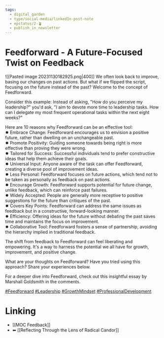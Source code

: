 ```yaml
---
tags:
  - digital_garden
  - type/social-media/linkedIn-post-note
  - epstatus/2-🪴
  - publish_in_newsletter
---
```

# Feedforward - A Future-Focused Twist on Feedback
![[Pasted image 20231130182925.png|400]]
We often look back to improve, basing our changes on past actions. But what if we flipped the script, focusing on the future instead of the past? Welcome to the concept of Feedforward.  
  
Consider this example: Instead of asking, "How do you perceive my leadership?" you'd ask, "I aim to devote more time to leadership tasks. How can I delegate my most frequent operational tasks within the next eight weeks?"  
  
Here are 10 reasons why Feedforward can be an effective tool:  
✹ Embrace Change: Feedforward encourages us to envision a positive future, rather than dwelling on an unchangeable past.  
✹ Promote Positivity: Guiding someone towards being right is more effective than proving they were wrong.  
✹ Tailored for Success: Successful individuals tend to prefer constructive ideas that help them achieve their goals.  
✹ Universal Input: Anyone aware of the task can offer Feedforward, creating a diverse pool of improvement ideas.  
✹ Less Personal: Feedforward focuses on future actions, which tend not to be taken as personally as feedback on past actions.  
✹ Encourage Growth: Feedforward supports potential for future change, unlike feedback, which can reinforce past failures.  
✹ Widely Accepted: People are generally more receptive to positive suggestions for the future than critiques of the past.  
✹ Covers Key Points: Feedforward can address the same issues as feedback but in a constructive, forward-looking manner.  
✹ Efficiency: Offering ideas for the future without debating the past saves time and maintains the focus on improvement.  
✹ Collaborative Tool: Feedforward fosters a sense of partnership, avoiding the hierarchy implied in traditional feedback.  
  
The shift from feedback to Feedforward can feel liberating and empowering. It's a way to harness the potential we all have for growth, improvement, and positive change.  
  
What are your thoughts on Feedforward? Have you tried using this approach? Share your experiences below.  
  
For a deeper dive into Feedforward, check out this insightful essay by Marshall Goldsmith in the comments.  
  
[#Feedforward](https://www.linkedin.com/feed/hashtag/?keywords=feedforward&highlightedUpdateUrns=urn%3Ali%3Aactivity%3A7136036164599214080) [#Leadership](https://www.linkedin.com/feed/hashtag/?keywords=leadership&highlightedUpdateUrns=urn%3Ali%3Aactivity%3A7136036164599214080) [#GrowthMindset](https://www.linkedin.com/feed/hashtag/?keywords=growthmindset&highlightedUpdateUrns=urn%3Ali%3Aactivity%3A7136036164599214080) [#ProfessionalDevelopment](https://www.linkedin.com/feed/hashtag/?keywords=professionaldevelopment&highlightedUpdateUrns=urn%3Ali%3Aactivity%3A7136036164599214080)

# Linking
+ [[MOC Feedback]]
+ ⬅ [[Reflecting Through the Lens of Radical Candor]]


